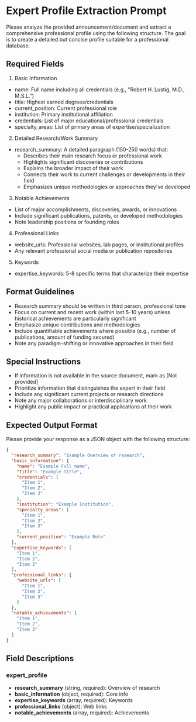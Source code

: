 # Expert Profile Extraction Prompt

Please analyze the provided announcement/document and extract a comprehensive professional profile using the following structure. The goal is to create a detailed but concise profile suitable for a professional database.

## Required Fields

1. Basic Information
- name: Full name including all credentials (e.g., "Robert H. Lustig, M.D., M.S.L.")
- title: Highest earned degrees/credentials
- current_position: Current professional role
- institution: Primary institutional affiliation
- credentials: List of major educational/professional credentials
- specialty_areas: List of primary areas of expertise/specialization

2. Detailed Research/Work Summary
- research_summary: A detailed paragraph (150-250 words) that:
  * Describes their main research focus or professional work
  * Highlights significant discoveries or contributions
  * Explains the broader impact of their work
  * Connects their work to current challenges or developments in their field
  * Emphasizes unique methodologies or approaches they've developed

3. Notable Achievements
- List of major accomplishments, discoveries, awards, or innovations
- Include significant publications, patents, or developed methodologies
- Note leadership positions or founding roles

4. Professional Links
- website_urls: Professional websites, lab pages, or institutional profiles
- Any relevant professional social media or publication repositories

5. Keywords
- expertise_keywords: 5-8 specific terms that characterize their expertise

## Format Guidelines
- Research summary should be written in third person, professional tone
- Focus on current and recent work (within last 5-10 years) unless historical achievements are particularly significant
- Emphasize unique contributions and methodologies
- Include quantifiable achievements where possible (e.g., number of publications, amount of funding secured)
- Note any paradigm-shifting or innovative approaches in their field

## Special Instructions
- If information is not available in the source document, mark as [Not provided]
- Prioritize information that distinguishes the expert in their field
- Include any significant current projects or research directions
- Note any major collaborations or interdisciplinary work
- Highlight any public impact or practical applications of their work

## Expected Output Format

Please provide your response as a JSON object with the following structure:

```json
{
  "research_summary": "Example Overview of research",
  "basic_information": {
    "name": "Example Full name",
    "title": "Example Title",
    "credentials": [
      "Item 1",
      "Item 2",
      "Item 3"
    ],
    "institution": "Example Institution",
    "specialty_areas": [
      "Item 1",
      "Item 2",
      "Item 3"
    ],
    "current_position": "Example Role"
  },
  "expertise_keywords": [
    "Item 1",
    "Item 2",
    "Item 3"
  ],
  "professional_links": {
    "website_urls": [
      "Item 1",
      "Item 2",
      "Item 3"
    ]
  },
  "notable_achievements": [
    "Item 1",
    "Item 2",
    "Item 3"
  ]
}
```

## Field Descriptions

### expert_profile

- **research_summary** (string, required): Overview of research
- **basic_information** (object, required): Core info
- **expertise_keywords** (array, required): Keywords
- **professional_links** (object): Web links
- **notable_achievements** (array, required): Achievements

